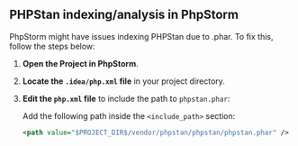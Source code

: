 ## PHPStan indexing/analysis in PhpStorm

PhpStorm might have issues indexing PHPStan due to .phar. To fix this, follow the steps below:

1. **Open the Project in PhpStorm**.

2. **Locate the `.idea/php.xml` file** in your project directory.

3. **Edit the `php.xml` file** to include the path to `phpstan.phar`:

    Add the following path inside the `<include_path>` section:
    
    ```xml
    <path value="$PROJECT_DIR$/vendor/phpstan/phpstan/phpstan.phar" />
    ```
